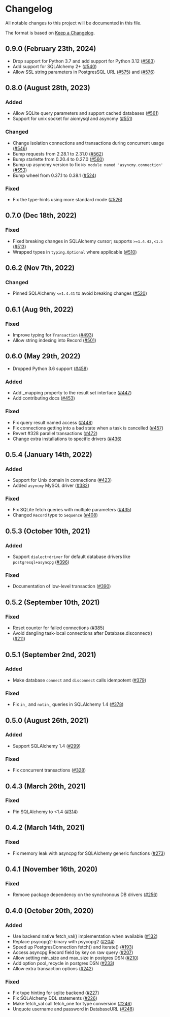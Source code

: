 # Changelog

All notable changes to this project will be documented in this file.

The format is based on [Keep a Changelog](https://keepachangelog.com/en/1.0.0/).

## 0.9.0 (February 23th, 2024)

* Drop support for Python 3.7 and add support for Python 3.12 ([#583][#583])
* Add support for SQLAlchemy 2+ ([#540][#540])
* Allow SSL string parameters in PostgresSQL URL ([#575][#575]) and ([#576][#576])

[#583]: https://github.com/encode/databases/pull/583
[#540]: https://github.com/encode/databases/pull/540
[#575]: https://github.com/encode/databases/pull/575
[#576]: https://github.com/encode/databases/pull/576

## 0.8.0 (August 28th, 2023)

### Added

* Allow SQLite query parameters and support cached databases ([#561][#561])
* Support for unix socket for aiomysql and asyncmy ([#551][#551])

[#551]: https://github.com/encode/databases/pull/551
[#561]: https://github.com/encode/databases/pull/546

### Changed

* Change isolation connections and transactions during concurrent usage ([#546][#546])
* Bump requests from 2.28.1 to 2.31.0 ([#562][#562])
* Bump starlette from 0.20.4 to 0.27.0 ([#560][#560])
* Bump up asyncmy version to fix `No module named 'asyncmy.connection'` ([#553][#553])
* Bump wheel from 0.37.1 to 0.38.1 ([#524][#524])

[#546]: https://github.com/encode/databases/pull/546
[#562]: https://github.com/encode/databases/pull/562
[#560]: https://github.com/encode/databases/pull/560
[#553]: https://github.com/encode/databases/pull/553
[#524]: https://github.com/encode/databases/pull/524

### Fixed

* Fix the type-hints using more standard mode ([#526][#526])

[#526]: https://github.com/encode/databases/pull/526

## 0.7.0 (Dec 18th, 2022)

### Fixed

* Fixed breaking changes in SQLAlchemy cursor; supports `>=1.4.42,<1.5` ([#513][#513])
* Wrapped types in `typing.Optional` where applicable ([#510][#510])

[#513]: https://github.com/encode/databases/pull/513
[#510]: https://github.com/encode/databases/pull/510

## 0.6.2 (Nov 7th, 2022)

### Changed

* Pinned SQLAlchemy `<=1.4.41` to avoid breaking changes ([#520][#520])

[#520]: https://github.com/encode/databases/pull/520

## 0.6.1 (Aug 9th, 2022)

### Fixed

* Improve typing for `Transaction` ([#493][#493])
* Allow string indexing into Record ([#501][#501])

[#493]: https://github.com/encode/databases/pull/493
[#501]: https://github.com/encode/databases/pull/501

## 0.6.0 (May 29th, 2022)

* Dropped Python 3.6 support ([#458][#458])

[#458]: https://github.com/encode/databases/pull/458

### Added

* Add \_mapping property to the result set interface ([#447][#447])
* Add contributing docs ([#453][#453])

[#447]: https://github.com/encode/databases/pull/447
[#453]: https://github.com/encode/databases/pull/453

### Fixed

* Fix query result named access ([#448][#448])
* Fix connections getting into a bad state when a task is cancelled ([#457][#457])
* Revert #328 parallel transactions ([#472][#472])
* Change extra installations to specific drivers ([#436][#436])

[#448]: https://github.com/encode/databases/pull/448
[#457]: https://github.com/encode/databases/pull/457
[#472]: https://github.com/encode/databases/pull/472
[#436]: https://github.com/encode/databases/pull/436

## 0.5.4 (January 14th, 2022)

### Added

* Support for Unix domain in connections ([#423][#423])
* Added `asyncmy` MySQL driver ([#382][#382])

[#423]: https://github.com/encode/databases/pull/423
[#382]: https://github.com/encode/databases/pull/382

### Fixed

* Fix SQLite fetch queries with multiple parameters ([#435][#435])
* Changed `Record` type to `Sequence` ([#408][#408])

[#435]: https://github.com/encode/databases/pull/435
[#408]: https://github.com/encode/databases/pull/408

## 0.5.3 (October 10th, 2021)

### Added

* Support `dialect+driver` for default database drivers like `postgresql+asyncpg` ([#396][#396])

[#396]: https://github.com/encode/databases/pull/396

### Fixed

* Documentation of low-level transaction ([#390][#390])

[#390]: https://github.com/encode/databases/pull/390

## 0.5.2 (September 10th, 2021)

### Fixed

* Reset counter for failed connections ([#385][#385])
* Avoid dangling task-local connections after Database.disconnect() ([#211][#211])

[#385]: https://github.com/encode/databases/pull/385
[#211]: https://github.com/encode/databases/pull/211

## 0.5.1 (September 2nd, 2021)

### Added

* Make database `connect` and `disconnect` calls idempotent ([#379][#379])

[#379]: https://github.com/encode/databases/pull/379

### Fixed

* Fix `in_` and `notin_` queries in SQLAlchemy 1.4 ([#378][#378])

[#378]: https://github.com/encode/databases/pull/378

## 0.5.0 (August 26th, 2021)

### Added

* Support SQLAlchemy 1.4 ([#299][#299])

[#299]: https://github.com/encode/databases/pull/299

### Fixed

* Fix concurrent transactions ([#328][#328])

[#328]: https://github.com/encode/databases/pull/328

## 0.4.3 (March 26th, 2021)

### Fixed

* Pin SQLAlchemy to <1.4 ([#314][#314])

[#314]: https://github.com/encode/databases/pull/314

## 0.4.2 (March 14th, 2021)

### Fixed

* Fix memory leak with asyncpg for SQLAlchemy generic functions ([#273][#273])

[#273]: https://github.com/encode/databases/pull/273

## 0.4.1 (November 16th, 2020)

### Fixed

* Remove package dependency on the synchronous DB drivers ([#256][#256])

[#256]: https://github.com/encode/databases/pull/256

## 0.4.0 (October 20th, 2020)

### Added

* Use backend native fetch_val() implementation when available ([#132][#132])
* Replace psycopg2-binary with psycopg2 ([#204][#204])
* Speed up PostgresConnection fetch() and iterate() ([#193][#193])
* Access asyncpg Record field by key on raw query ([#207][#207])
* Allow setting min_size and max_size in postgres DSN ([#210][#210])
* Add option pool_recycle in postgres DSN ([#233][#233])
* Allow extra transaction options ([#242][#242])

[#132]: https://github.com/encode/databases/pull/132
[#204]: https://github.com/encode/databases/pull/204
[#193]: https://github.com/encode/databases/pull/193
[#207]: https://github.com/encode/databases/pull/207
[#210]: https://github.com/encode/databases/pull/210
[#233]: https://github.com/encode/databases/pull/233
[#242]: https://github.com/encode/databases/pull/242

### Fixed

* Fix type hinting for sqlite backend ([#227][#227])
* Fix SQLAlchemy DDL statements ([#226][#226])
* Make fetch_val call fetch_one for type conversion ([#246][#246])
* Unquote username and password in DatabaseURL ([#248][#248])

[#227]: https://github.com/encode/databases/pull/227
[#226]: https://github.com/encode/databases/pull/226
[#246]: https://github.com/encode/databases/pull/246
[#248]: https://github.com/encode/databases/pull/248
